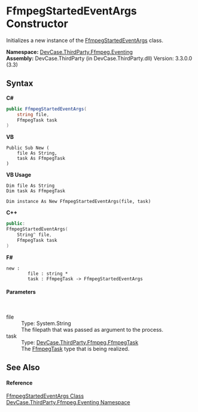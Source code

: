 # FfmpegStartedEventArgs Constructor 
 

Initializes a new instance of the <a href="T_DevCase_ThirdParty_Ffmpeg_Eventing_FfmpegStartedEventArgs">FfmpegStartedEventArgs</a> class.

**Namespace:**&nbsp;<a href="N_DevCase_ThirdParty_Ffmpeg_Eventing">DevCase.ThirdParty.Ffmpeg.Eventing</a><br />**Assembly:**&nbsp;DevCase.ThirdParty (in DevCase.ThirdParty.dll) Version: 3.3.0.0 (3.3)

## Syntax

**C#**<br />
``` C#
public FfmpegStartedEventArgs(
	string file,
	FfmpegTask task
)
```

**VB**<br />
``` VB
Public Sub New ( 
	file As String,
	task As FfmpegTask
)
```

**VB Usage**<br />
``` VB Usage
Dim file As String
Dim task As FfmpegTask

Dim instance As New FfmpegStartedEventArgs(file, task)
```

**C++**<br />
``` C++
public:
FfmpegStartedEventArgs(
	String^ file, 
	FfmpegTask task
)
```

**F#**<br />
``` F#
new : 
        file : string * 
        task : FfmpegTask -> FfmpegStartedEventArgs
```


#### Parameters
&nbsp;<dl><dt>file</dt><dd>Type: System.String<br />The filepath that was passed as argument to the process.</dd><dt>task</dt><dd>Type: <a href="T_DevCase_ThirdParty_Ffmpeg_FfmpegTask">DevCase.ThirdParty.Ffmpeg.FfmpegTask</a><br />The <a href="T_DevCase_ThirdParty_Ffmpeg_FfmpegTask">FfmpegTask</a> type that is being realized.</dd></dl>

## See Also


#### Reference
<a href="T_DevCase_ThirdParty_Ffmpeg_Eventing_FfmpegStartedEventArgs">FfmpegStartedEventArgs Class</a><br /><a href="N_DevCase_ThirdParty_Ffmpeg_Eventing">DevCase.ThirdParty.Ffmpeg.Eventing Namespace</a><br />
